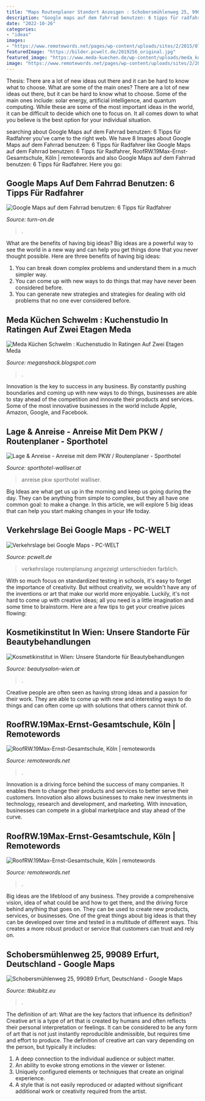```yaml
---
title: "Maps Routenplaner Standort Anzeigen : Schobersmühlenweg 25, 99089 Erfurt, Deutschland"
description: "Google maps auf dem fahrrad benutzen: 6 tipps für radfahrer"
date: "2022-10-26"
categories:
- "ideas"
images:
- "https://www.remotewords.net/pages/wp-content/uploads/sites/2/2015/07/RW.19_maxernst_8.jpg"
featuredImage: "https://bilder.pcwelt.de/2019256_original.jpg"
featured_image: "https://www.meda-kuechen.de/wp-content/uploads/meda_kuechen_medano_k40030_weiss.jpg"
image: "https://www.remotewords.net/pages/wp-content/uploads/sites/2/2015/07/RW.19_maxernst_8.jpg"
---
```



Thesis: There are a lot of new ideas out there and it can be hard to know what to choose. What are some of the main ones?
There are a lot of new ideas out there, but it can be hard to know what to choose. Some of the main ones include: solar energy, artificial intelligence, and quantum computing. While these are some of the most important ideas in the world, it can be difficult to decide which one to focus on. It all comes down to what you believe is the best option for your individual situation.

	

		
searching about Google Maps auf dem Fahrrad benutzen: 6 Tipps für Radfahrer you've came to the right web. We have 8 Images about Google Maps auf dem Fahrrad benutzen: 6 Tipps für Radfahrer like Google Maps auf dem Fahrrad benutzen: 6 Tipps für Radfahrer, RoofRW.19Max-Ernst-Gesamtschule, Köln | remotewords and also Google Maps auf dem Fahrrad benutzen: 6 Tipps für Radfahrer. Here you go:
		
    
## Google Maps Auf Dem Fahrrad Benutzen: 6 Tipps Für Radfahrer

<img loading=lazy src="https://www.turn-on.de/media/cache/article_image_slider/media/cms/2017/09/fahrrad-navigation-1.jpg?763189" onerror="this.onerror=null;this.src='https://tse3.mm.bing.net/th?id=OIP.pBnbZglZSHq7ObLlu39MEwHaEK&amp;pid=15.1';" alt="Google Maps auf dem Fahrrad benutzen: 6 Tipps für Radfahrer">

_Source: turn-on.de_

>. 

	

What are the benefits of having big ideas?
Big ideas are a powerful way to see the world in a new way and can help you get things done that you never thought possible. Here are three benefits of having big ideas: 
1. You can break down complex problems and understand them in a much simpler way. 
2. You can come up with new ways to do things that may have never been considered before. 
3. You can generate new strategies and strategies for dealing with old problems that no one ever considered before.

    
## Meda Küchen Schwelm : Kuchenstudio In Ratingen Auf Zwei Etagen Meda

<img loading=lazy src="https://www.meda-kuechen.de/wp-content/uploads/meda_kuechen_medano_k40030_weiss.jpg" onerror="this.onerror=null;this.src='https://tse3.mm.bing.net/th?id=OIP.qjBpDE86mCDW_Blcnjd5rgHaFj&amp;pid=15.1';" alt="Meda Küchen Schwelm : Kuchenstudio In Ratingen Auf Zwei Etagen Meda">

_Source: meganshack.blogspot.com_

>. 

	

Innovation is the key to success in any business. By constantly pushing boundaries and coming up with new ways to do things, businesses are able to stay ahead of the competition and innovate their products and services. Some of the most innovative businesses in the world include Apple, Amazon, Google, and Facebook.

    
## Lage &amp; Anreise - Anreise Mit Dem PKW / Routenplaner - Sporthotel

<img loading=lazy src="https://www.sporthotel-walliser.at/images/anreise/pic01.jpg" onerror="this.onerror=null;this.src='https://tse2.mm.bing.net/th?id=OIP.V9gVKSOWfs3S8V2JV_zAugHaFY&amp;pid=15.1';" alt="Lage &amp; Anreise - Anreise mit dem PKW / Routenplaner - Sporthotel">

_Source: sporthotel-walliser.at_

>anreise pkw sporthotel walliser. 

	

Big Ideas are what get us up in the morning and keep us going during the day. They can be anything from simple to complex, but they all have one common goal: to make a change. In this article, we will explore 5 big ideas that can help you start making changes in your life today.

    
## Verkehrslage Bei Google Maps - PC-WELT

<img loading=lazy src="https://bilder.pcwelt.de/2019256_original.jpg" onerror="this.onerror=null;this.src='https://tse1.mm.bing.net/th?id=OIP.c4sztPc2m6NCd1YT4grtTwHaFj&amp;pid=15.1';" alt="Verkehrslage bei Google Maps - PC-WELT">

_Source: pcwelt.de_

>verkehrslage routenplanung angezeigt unterschieden farblich. 

	

With so much focus on standardized testing in schools, it's easy to forget the importance of creativity. But without creativity, we wouldn't have any of the inventions or art that make our world more enjoyable. Luckily, it's not hard to come up with creative ideas; all you need is a little imagination and some time to brainstorm. Here are a few tips to get your creative juices flowing:

    
## Kosmetikinstitut In Wien: Unsere Standorte Für Beautybehandlungen

<img loading=lazy src="https://www.beautysalon-wien.at/images/standorte/kosmetik-behandlung05.jpg" onerror="this.onerror=null;this.src='https://tse4.mm.bing.net/th?id=OIP.N3QXzKu8YM7_8Kt8wrQ65AHaFj&amp;pid=15.1';" alt="Kosmetikinstitut in Wien: Unsere Standorte für Beautybehandlungen">

_Source: beautysalon-wien.at_

>. 

	

Creative people are often seen as having strong ideas and a passion for their work. They are able to come up with new and interesting ways to do things and can often come up with solutions that others cannot think of.

    
## RoofRW.19Max-Ernst-Gesamtschule, Köln | Remotewords

<img loading=lazy src="https://www.remotewords.net/pages/wp-content/uploads/sites/2/2015/07/RW.19_maxernst_3.jpg" onerror="this.onerror=null;this.src='https://tse2.mm.bing.net/th?id=OIP.go2zwNP16cd6OFUmXJfmRwHaE8&amp;pid=15.1';" alt="RoofRW.19Max-Ernst-Gesamtschule, Köln | remotewords">

_Source: remotewords.net_

>. 

	

Innovation is a driving force behind the success of many companies. It enables them to change their products and services to better serve their customers. Innovation also allows businesses to make new investments in technology, research and development, and marketing. With innovation, businesses can compete in a global marketplace and stay ahead of the curve.

    
## RoofRW.19Max-Ernst-Gesamtschule, Köln | Remotewords

<img loading=lazy src="https://www.remotewords.net/pages/wp-content/uploads/sites/2/2015/07/RW.19_maxernst_8.jpg" onerror="this.onerror=null;this.src='https://tse1.mm.bing.net/th?id=OIP.hUBvImbT2CfwlBdQhctPCAHaE8&amp;pid=15.1';" alt="RoofRW.19Max-Ernst-Gesamtschule, Köln | remotewords">

_Source: remotewords.net_

>. 

	

Big ideas are the lifeblood of any business. They provide a comprehensive vision, idea of what could be and how to get there, and the driving force behind anything that goes on. They can be used to create new products, services, or businesses. One of the great things about big ideas is that they can be developed over time and tested in a multitude of different ways. This creates a more robust product or service that customers can trust and rely on.

    
## Schobersmühlenweg 25, 99089 Erfurt, Deutschland - Google Maps

<img loading=lazy src="http://www.tbkubitz.eu/Address-Dateien/maps_data/lyrsm248375972hldesrcapiv2x137y84z8scale1.png" onerror="this.onerror=null;this.src='https://tse2.mm.bing.net/th?id=OIP.3aEaePir2tE64Xb8fiQuCwAAAA&amp;pid=15.1';" alt="Schobersmühlenweg 25, 99089 Erfurt, Deutschland - Google Maps">

_Source: tbkubitz.eu_

>. 

	

The definition of art: What are the key factors that influence its definition?
Creative art is a type of art that is created by humans and often reflects their personal interpretation or feelings. It can be considered to be any form of art that is not just instantly reproducible andmissible, but requires time and effort to produce. The definition of creative art can vary depending on the person, but typically it includes:
1. A deep connection to the individual audience or subject matter.
2. An ability to evoke strong emotions in the viewer or listener.
3. Uniquely configured elements or techniques that create an original experience.
4. A style that is not easily reproduced or adapted without significant additional work or creativity required from the artist.

